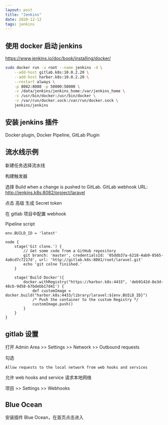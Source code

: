 ```yaml
---
layout: post
title: "Jenkins"
date: 2020-12-12
tags: jenkins
---
```


## 使用 docker 启动 jenkins

https://www.jenkins.io/doc/book/installing/docker/

```bash
sudo docker run -u root --name jenkins -d \
    --add-host gitlab.k8s:10.0.2.20 \
    --add-host harbor.k8s:10.0.2.20 \
    --restart always \
    -p 8082:8080 -p 50000:50000 \
    -v /data/jenkins/jenkins_home:/var/jenkins_home \
    -v /usr/bin/docker:/usr/bin/docker \
    -v /var/run/docker.sock:/var/run/docker.sock \
    jenkins/jenkins
```

## 安装 jenkins 插件

Docker plugin, Docker Pipeline, GitLab Plugin

## 流水线示例

新建任务选择流水线

构建触发器 

选择 Build when a change is pushed to GitLab. GitLab webhook URL: http://jenkins.k8s:8082/project/laravel

点击 高级 生成 Secret token

在 gitlab 项目中配置 webhook

Pipeline script

```text
env.BUILD_ID = 'latest'

node {
    stage('Git clone.') {
        // Get some code from a GitHub repository
        git branch: 'master', credentialsId: '05ddb37a-6218-4ab9-8565-4a0cd7c7217d', url: 'http://gitlab.k8s:8081/root/laravel.git'
        echo 'git colne finished.'
    }
        
    stage('Build Docker'){
        docker.withRegistry("https://harbor.k8s:4433", 'deb9142d-8e3d-48cb-9d58-b7bdebb17d41') {
            def customImage = docker.build("harbor.k8s:4433/library/laravel:${env.BUILD_ID}")
            /* Push the container to the custom Registry */
            customImage.push()
        }
    }
}
```

## gitlab 设置

打开 Admin Area >> Settings >> Network >> Outbound requests

勾选

```text
Allow requests to the local network from web hooks and services
```

允许 web hooks and service 请求本地网络


项目 >> Settings >> Webhooks

## Blue Ocean

安装插件 Blue Ocean，在首页点击进入
